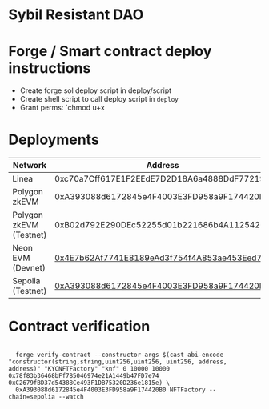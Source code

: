 # Sybil Resistant DAO

# Forge / Smart contract deploy instructions 

- Create forge sol deploy script in deploy/script
- Create shell script to call deploy script in `deploy`
- Grant perms: `chmod u+x 

# Deployments
| Network               | Address                                          |
|-----------------------|--------------------------------------------------|
| Linea                 | 0xc70a7Cff617E1F2EEdE7D2D18A6a4888DdF77219     |
| Polygon zkEVM         | 0xA393088d6172845e4F4003E3FD958a9F174420B0     |
| Polygon zkEVM (Testnet)| 0xB02d792E290DEc52255d01b221686b4A11254268     |
| Neon EVM (Devnet)     | [0x4E7b62Af7741E8189eAd3f754f4A853ae453Eed7](https://devnet.neonscan.org/address/0x4E7b62Af7741E8189eAd3f754f4A853ae453Eed7#contract)  |
| Sepolia (Testnet)     | [0xA393088d6172845e4F4003E3FD958a9F174420B0](https://sepolia.etherscan.io/address/0xA393088d6172845e4F4003E3FD958a9F174420B0)


# Contract verification 
```

  forge verify-contract --constructor-args $(cast abi-encode "constructor(string,string,uint256,uint256, uint256, address, address)" "KYCNFTFactory" "knf" 0 10000 10000 0x78f83b36468bFf785046974e21A1449b47FD7e74 0xC2679fBD37d54388Ce493F1DB75320D236e1815e) \
  0xA393088d6172845e4F4003E3FD958a9F174420B0 NFTFactory --chain=sepolia --watch
```